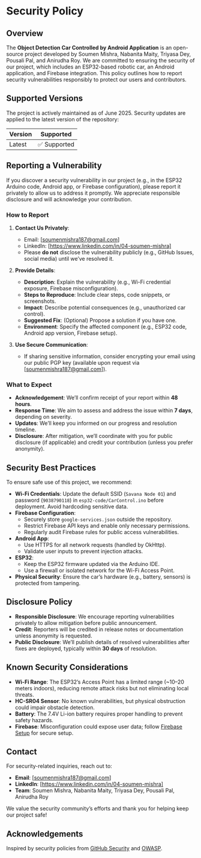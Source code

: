 # Security Policy

## Overview

The **Object Detection Car Controlled by Android Application** is an open-source project developed by Soumen Mishra, Nabanita Maity, Triyasa Dey, Pousali Pal, and Anirudha Roy. We are committed to ensuring the security of our project, which includes an ESP32-based robotic car, an Android application, and Firebase integration. This policy outlines how to report security vulnerabilities responsibly to protect our users and contributors.

## Supported Versions

The project is actively maintained as of June 2025. Security updates are applied to the latest version of the repository:

| Version | Supported          |
|---------|--------------------|
| Latest  | ✅ Supported       |

## Reporting a Vulnerability

If you discover a security vulnerability in our project (e.g., in the ESP32 Arduino code, Android app, or Firebase configuration), please report it privately to allow us to address it promptly. We appreciate responsible disclosure and will acknowledge your contribution.

### How to Report

1. **Contact Us Privately**:
   - Email: [soumenmishra187@gmail.com]
   - LinkedIn: [https://www.linkedin.com/in/04-soumen-mishra]
   - Please **do not** disclose the vulnerability publicly (e.g., GitHub Issues, social media) until we’ve resolved it.

2. **Provide Details**:
   - **Description**: Explain the vulnerability (e.g., Wi-Fi credential exposure, Firebase misconfiguration).
   - **Steps to Reproduce**: Include clear steps, code snippets, or screenshots.
   - **Impact**: Describe potential consequences (e.g., unauthorized car control).
   - **Suggested Fix**: (Optional) Propose a solution if you have one.
   - **Environment**: Specify the affected component (e.g., ESP32 code, Android app version, Firebase setup).

3. **Use Secure Communication**:
   - If sharing sensitive information, consider encrypting your email using our public PGP key (available upon request via [soumenmishra187@gmail.com]).

### What to Expect

- **Acknowledgement**: We’ll confirm receipt of your report within **48 hours**.
- **Response Time**: We aim to assess and address the issue within **7 days**, depending on severity.
- **Updates**: We’ll keep you informed on our progress and resolution timeline.
- **Disclosure**: After mitigation, we’ll coordinate with you for public disclosure (if applicable) and credit your contribution (unless you prefer anonymity).

## Security Best Practices

To ensure safe use of this project, we recommend:

- **Wi-Fi Credentials**: Update the default SSID (`Savana Node 01`) and password (`9038790118`) in `esp32-code/CarControl.ino` before deployment. Avoid hardcoding sensitive data.
- **Firebase Configuration**:
  - Securely store `google-services.json` outside the repository.
  - Restrict Firebase API keys and enable only necessary permissions.
  - Regularly audit Firebase rules for public access vulnerabilities.
- **Android App**:
  - Use HTTPS for all network requests (handled by OkHttp).
  - Validate user inputs to prevent injection attacks.
- **ESP32**:
  - Keep the ESP32 firmware updated via the Arduino IDE.
  - Use a firewall or isolated network for the Wi-Fi Access Point.
- **Physical Security**: Ensure the car’s hardware (e.g., battery, sensors) is protected from tampering.

## Disclosure Policy

- **Responsible Disclosure**: We encourage reporting vulnerabilities privately to allow mitigation before public announcement.
- **Credit**: Reporters will be credited in release notes or documentation unless anonymity is requested.
- **Public Disclosure**: We’ll publish details of resolved vulnerabilities after fixes are deployed, typically within **30 days** of resolution.

## Known Security Considerations

- **Wi-Fi Range**: The ESP32’s Access Point has a limited range (~10–20 meters indoors), reducing remote attack risks but not eliminating local threats.
- **HC-SR04 Sensor**: No known vulnerabilities, but physical obstruction could impair obstacle detection.
- **Battery**: The 7.4V Li-ion battery requires proper handling to prevent safety hazards.
- **Firebase**: Misconfiguration could expose user data; follow [Firebase Setup](docs/firebase_setup.markdown) for secure setup.

## Contact

For security-related inquiries, reach out to:

- **Email**: [soumenmishra187@gmail.com]
- **LinkedIn**: [https://www.linkedin.com/in/04-soumen-mishra]
- **Team**: Soumen Mishra, Nabanita Maity, Triyasa Dey, Pousali Pal, Anirudha Roy

We value the security community’s efforts and thank you for helping keep our project safe!

## Acknowledgements

Inspired by security policies from [GitHub Security](https://github.com/security) and [OWASP](https://owasp.org/).
